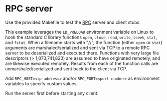 # RPC server

Use the provided Makefile to test the [RPC](https://en.wikipedia.org/wiki/Remote_procedure_call) server and client stubs.

This example leverages the `LD_PRELOAD` environment variable on Linux to hook the standard C library functions `open`, `close`, `read`, `write`, `lseek`, `stat`, and `fstat`. When a filename starts with "//", the function (either `open` or `stat`) arguments are marshaled/serialized and sent via TCP to a remote RPC server to be deserialized and executed there. Functions with very large file descriptors (> 1,073,741,823) are assumed to have originated remotely, and are likewise executed remotely. Results from each of the function calls are unmarshaled/serialized and sent back to the client via TCP.

Add `RPC_HOST=<ip-address>` and/or `RPC_PORT=<port-number>` as environment variables to specify custom values.

Run the server first before starting any client.
